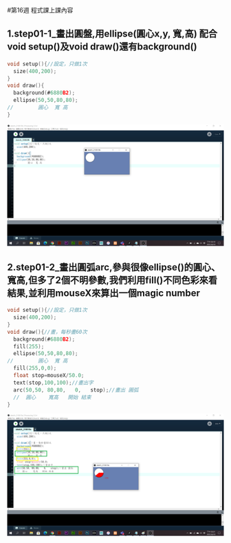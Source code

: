 #第16週 程式課上課內容

## 1.step01-1_畫出圓盤,用ellipse(圓心x,y, 寬,高) 配合void setup()及void draw()還有background()

```C
void setup(){//設定，只做1次
  size(400,200);
}
void draw(){
  background(#6880B2);
  ellipse(50,50,80,80);
//        圓心  寬 高
}
```
![](https://github.com/Primo093021/2020-CCE/blob/gh-pages/week16%20%E6%AD%A3%E8%AA%B2%E5%85%A7%E5%AE%B9/1.png?raw=true)

## 2.step01-2_畫出圓弧arc,參與很像ellipse()的圓心、寬高,但多了2個不明參數,我們利用fill()不同色彩來看結果,並利用mouseX來算出一個magic number

```C
void setup(){//設定，只做1次
  size(400,200);
}
void draw(){//畫，每秒畫60次
  background(#6880B2);
  fill(255);
  ellipse(50,50,80,80);
//        圓心  寬 高
  fill(255,0,0);
  float stop=mouseX/50.0;
  text(stop,100,100);//畫出字
  arc(50,50, 80,80,   0,   stop);//畫出 圓弧
  //  圓心    寬高   開始 結束
}
```
![](https://github.com/Primo093021/2020-CCE/blob/gh-pages/week16%20%E6%AD%A3%E8%AA%B2%E5%85%A7%E5%AE%B9/2.png?raw=true)
